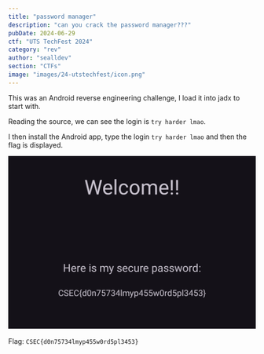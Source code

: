```yaml
---
title: "password manager"
description: "can you crack the password manager???"
pubDate: 2024-06-29
ctf: "UTS TechFest 2024"
category: "rev"
author: "sealldev"
section: "CTFs"
image: "images/24-utstechfest/icon.png"
---
```


This was an Android reverse engineering challenge, I load it into jadx to start with.

Reading the source, we can see the login is `try harder lmao`.

I then install the Android app, type the login `try harder lmao` and then the flag is displayed.

![password manager](images/24-utstechfest/passwordmanager.png)

Flag: `CSEC{d0n75734lmyp455w0rd5pl3453}`